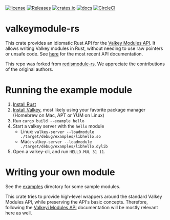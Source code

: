 [![license](https://img.shields.io/github/license/RedisLabsModules/redismodule-rs.svg)](https://github.com/RedisLabsModules/redismodule-rs/blob/master/LICENSE)
[![Releases](https://img.shields.io/github/release/RedisLabsModules/redismodule-rs.svg)](https://github.com/RedisLabsModules/redismodule-rs/releases/latest)
[![crates.io](https://img.shields.io/crates/v/redis-module.svg)](https://crates.io/crates/redis-module)
[![docs](https://docs.rs/redis-module/badge.svg)](https://docs.rs/redis-module)
[![CircleCI](https://circleci.com/gh/RedisLabsModules/redismodule-rs/tree/master.svg?style=svg)](https://circleci.com/gh/RedisLabsModules/redismodule-rs/tree/master)

# valkeymodule-rs

This crate provides an idiomatic Rust API for the [Valkey Modules API](https://valkey.io/topics/modules-api-ref/).
It allows writing Valkey modules in Rust, without needing to use raw pointers or unsafe code. See [here](https://docs.rs/valkey-module/latest) for the most recent API documentation.

This repo was forked from [redismodule-rs](https://github.com/RedisLabsModules/redismodule-rs).  We appreciate the contributions of the original authors.  

# Running the example module

1. [Install Rust](https://www.rust-lang.org/tools/install)
2. [Install Valkey](https://valkey.io/download/), most likely using your favorite package manager (Homebrew on Mac, APT or YUM on Linux)
3. Run `cargo build --example hello`
4. Start a valkey server with the `hello` module
   * Linux: `valkey-server --loadmodule ./target/debug/examples/libhello.so`
   * Mac: `valkey-server --loadmodule ./target/debug/examples/libhello.dylib`
5. Open a valkey-cli, and run `HELLO.MUL 31 11`.

# Writing your own module

See the [examples](examples) directory for some sample modules.

This crate tries to provide high-level wrappers around the standard Valkey Modules API, while preserving the API's basic concepts.
Therefore, following the [Valkeyi Modules API](https://valkey.io/topics/modules-api-ref/) documentation will be mostly relevant here as well.
